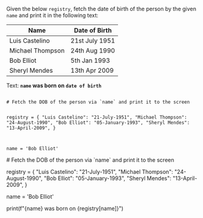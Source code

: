 Given the below `registry`, fetch the date of birth of the person by the given `name` and print it in the following text:

| Name                | Date of Birth      |
| ------------------- | -----------------  |
| Luis Castelino      | 21st July 1951     |
| Michael Thompson    | 24th Aug 1990      |
| Bob Elliot          | 5th  Jan 1993      |
| Sheryl Mendes       | 13th Apr 2009      |


Text: **`name` was born on `date of birth`**

<Editor lang="python" type="exercise">
<code>
# Fetch the DOB of the person via `name` and print it to the screen

registry = {
  "Luis Castelino": "21-July-1951",
  "Michael Thompson": "24-August-1990",
  "Bob Elliot": "05-January-1993",
  "Sheryl Mendes": "13-April-2009",
}

name = 'Bob Elliot'
</code>

<solution>
# Fetch the DOB of the person via `name` and print it to the screen

registry = {
  "Luis Castelino": "21-July-1951",
  "Michael Thompson": "24-August-1990",
  "Bob Elliot": "05-January-1993",
  "Sheryl Mendes": "13-April-2009",
}

name = 'Bob Elliot'

print(f"{name} was born on {registry[name]}")
</solution>
</Editor>
